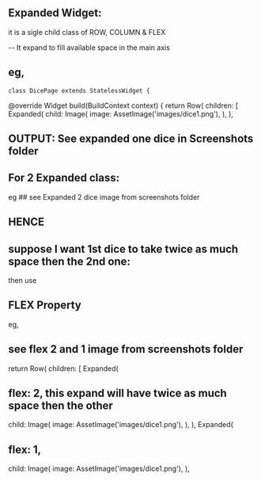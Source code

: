 ## Expanded Widget:

it is a sigle child class of ROW, COLUMN & FLEX

-- It expand to fill available space in the main axis
## eg,
    class DicePage extends StatelessWidget {
@override
Widget build(BuildContext context) {
return Row(
children: [
Expanded(
child: Image(
image: AssetImage('images/dice1.png'),
),
),

## OUTPUT: See expanded one dice in Screenshots folder

## For 2 Expanded class:
eg ## see Expanded 2 dice image from screenshots folder


## HENCE
## suppose I want 1st dice to take twice as much space then the 2nd one:
then use
## FLEX Property

eg, 
## see flex 2 and 1 image from screenshots folder

return Row(
children: [
Expanded(
## flex: 2, this expand will have twice as much space then the other
child: Image(
image: AssetImage('images/dice1.png'),
),
),
Expanded(
## flex: 1,
child: Image(
image: AssetImage('images/dice1.png'),
),